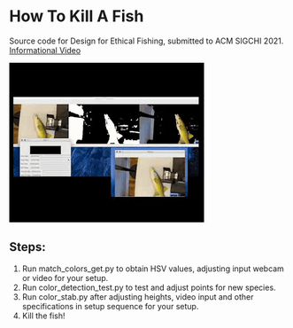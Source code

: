 # How To Kill A Fish
 
Source code for Design for Ethical Fishing, submitted to ACM SIGCHI 2021. [Informational Video](https://drive.google.com/file/d/1XWHXH9ygHLdgQ2DVScSIFX1xP1ImnFDS/view?usp=sharing)

![](fishgif.gif)

## Steps:

1. Run match_colors_get.py to obtain HSV values, adjusting input webcam or video for your setup.
2. Run color_detection_test.py to test and adjust points for new species. 
3. Run color_stab.py after adjusting heights, video input and other specifications in setup sequence for your setup.
4. Kill the fish!
